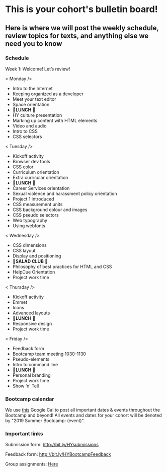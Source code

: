 # This is your cohort's bulletin board! 
## Here is where we will post the weekly schedule, review topics for texts, and anything else we need you to know

### Schedule
Week 1: Welcome! Let’s review!

< Monday />
- Intro to the Internet
- Keeping organized as a developer
- Meet your text editor
- Space orientation
- 🍴**LUNCH** 🍴
- HY culture presentation
- Marking up content with HTML elements
- Video and audio
- Intro to CSS
- CSS selectors


< Tuesday /> 
- Kickoff activity
- Browser dev tools
- CSS color
- Curriculum orientation
- Extra curricular orientation
- 🍴**LUNCH** 🍴
- Career Services orientation
- Sexual violence and harassment policy orientation
- Project 1 introduced
- CSS measurement units
- CSS background colour and images
- CSS pseudo selectors
- Web typography
- Using webfonts


< Wednesday /> 
- CSS dimensions
- CSS layout
- Display and positioning
- 🥗**SALAD CLUB** 🥗
- Philosophy of best practices for HTML and CSS
- HelpCue Orientation
- Project work time


< Thursday /> 
- Kickoff activity 
- Emmet
- Icons
- Advanced layouts
- 🍴**LUNCH** 🍴
- Responsive design
- Project work time


< Friday />
- Feedback form
- Bootcamp team meeting 1030-1130
- Pseudo-elements
- Intro to command line
- 🍴**LUNCH** 🍴
- Personal branding
- Project work time
- Show ‘n’ Tell


 
### Bootcamp calendar
We use [this](https://calendar.google.com/calendar/embed?src=hackeryou.com_ckj6930nr6kraakaisos09cccs%40group.calendar.google.com&ctz=America%2FToronto) Google Cal to post all important dates & events throughout the Bootcamp and beyond! All events and dates for your cohort will be denoted by "2019 Summer Bootcamp: (event)".

### Important links
Submission form: http://bit.ly/HYsubmissions

Feedback form: http://bit.ly/HYBootcampFeedback

Group assignments: [Here](https://docs.google.com/spreadsheets/d/126VVJAOeyEXjZrk_RDj7GUg0qqoAB5oNwJbYGhclymo/edit#gid=624584399)

